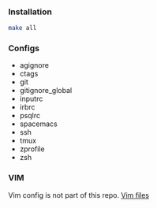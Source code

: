 ### Installation
```sh
make all
```

### Configs
* agignore
* ctags
* git
* gitignore_global
* inputrc
* irbrc
* psqlrc
* spacemacs
* ssh
* tmux
* zprofile
* zsh

### VIM
Vim config is not part of this repo. [Vim files](https://github.com/apetrov/vimfiles)
